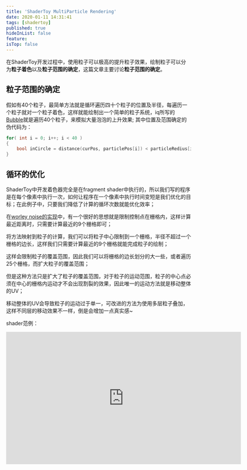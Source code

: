 ```yaml
---
title: 'ShaderToy MultiParticle Rendering'
date: 2020-01-11 14:31:41
tags: [shadertoy]
published: true
hideInList: false
feature: 
isTop: false
---
```


在ShaderToy开发过程中，使用粒子可以极高的提升粒子效果，绘制粒子可以分为**粒子着色**以及**粒子范围的确定**，这篇文章主要讨论**粒子范围的确定**。
<!--more-->

## 粒子范围的确定

假如有40个粒子，最简单方法就是循环遍历四十个粒子的位置及半径，每遍历一个粒子就对一个粒子着色，这样就能绘制出一个简单的粒子系统，iq所写的[Bubble](https://www.shadertoy.com/view/4dl3zn)就是遍历40个粒子，来模拟大量泡泡的上升效果;
其中位置及范围确定的伪代码为：
```c++
for( int i = 0; i++; i < 40 )
{
    bool inCircle = distance(curPos, particlePos[i]) < particleRedius[i];
}
```

## 循环的优化
ShaderToy中开发着色器完全是在fragment shader中执行的，所以我们写的程序是在每个像素中执行一次，如何让程序在一个像素中执行时间变短是我们优化的目标；在此例子中，只要我们降低了计算的循环次数就能优化效率；

在[worley noise的实现](https://zhuanlan.zhihu.com/p/94632440)中，有一个很好的思想就是限制控制点在栅格内，这样计算最近距离时，只需要计算最近的9个栅格即可；

将方法映射到粒子的计算，我们可以将粒子中心限制到一个栅格，半径不超过一个栅格的边长，这样我们只需要计算最近的9个栅格就能完成粒子的绘制；

这样会限制粒子的覆盖范围，因此我们可以将栅格的边长划分的大一些，或者遍历25个栅格，而扩大粒子的覆盖范围；

但是这种方法只是扩大了粒子的覆盖范围，对于粒子的运动范围，粒子的中心点必须在中心的栅格内运动才不会出现割裂的效果，因此唯一的运动方法就是移动整体的UV；

移动整体的UV会导致粒子的运动过于单一，可改进的方法为使用多层粒子叠加，这样不同层的移动效果不一样，倒是会增加一点真实感~

shader范例：
<iframe width="640" height="360" frameborder="0" src="https://www.shadertoy.com/embed/WtK3D1?gui=true&t=10&paused=true&muted=false" allowfullscreen></iframe>
